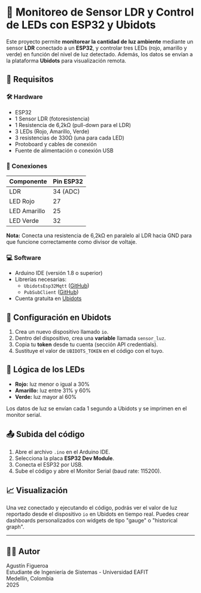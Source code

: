 # 📡 Monitoreo de Sensor LDR y Control de LEDs con ESP32 y Ubidots

Este proyecto permite **monitorear la cantidad de luz ambiente** mediante un sensor **LDR** conectado a un **ESP32**, y controlar tres LEDs (rojo, amarillo y verde) en función del nivel de luz detectado. Además, los datos se envían a la plataforma **Ubidots** para visualización remota.

## 🔧 Requisitos

### 🛠️ Hardware
- ESP32
- 1 Sensor LDR (fotoresistencia)
- 1 Resistencia de 6,2kΩ (pull-down para el LDR)
- 3 LEDs (Rojo, Amarillo, Verde)
- 3 resistencias de 330Ω (una para cada LED)
- Protoboard y cables de conexión
- Fuente de alimentación o conexión USB

### 🧠 Conexiones
| Componente | Pin ESP32 |
|------------|-----------|
| LDR        | 34 (ADC)  |
| LED Rojo   | 27        |
| LED Amarillo | 25      |
| LED Verde  | 32        |

**Nota:** Conecta una resistencia de 6,2kΩ en paralelo al LDR hacia GND para que funcione correctamente como divisor de voltaje.

### 💻 Software
- Arduino IDE (versión 1.8 o superior)
- Librerías necesarias:
  - `UbidotsEsp32Mqtt` ([GitHub](https://github.com/ubidots/esp32-mqtt/archive/refs/heads/main.zip))
  - `PubSubClient`     ([GitHub](https://github.com/knolleary/pubsubclient))
- Cuenta gratuita en [Ubidots](https://industrial.ubidots.com/)

## 🔌 Configuración en Ubidots

1. Crea un nuevo dispositivo llamado `io`.
2. Dentro del dispositivo, crea una **variable** llamada `sensor_luz`.
3. Copia tu **token** desde tu cuenta (sección API credentials).
4. Sustituye el valor de `UBIDOTS_TOKEN` en el código con el tuyo.

## 🚦 Lógica de los LEDs

- **Rojo:** luz menor o igual a 30%
- **Amarillo:** luz entre 31% y 60%
- **Verde:** luz mayor al 60%

Los datos de luz se envían cada 1 segundo a Ubidots y se imprimen en el monitor serial.

## 📤 Subida del código

1. Abre el archivo `.ino` en el Arduino IDE.
2. Selecciona la placa **ESP32 Dev Module**.
3. Conecta el ESP32 por USB.
4. Sube el código y abre el Monitor Serial (baud rate: 115200).

## 📈 Visualización

Una vez conectado y ejecutando el código, podrás ver el valor de luz reportado desde el dispositivo `io` en Ubidots en tiempo real. Puedes crear dashboards personalizados con widgets de tipo "gauge" o "historical graph".

---

## 👨‍💻 Autor

Agustín Figueroa  
Estudiante de Ingeniería de Sistemas - Universidad EAFIT  
Medellín, Colombia  
2025

